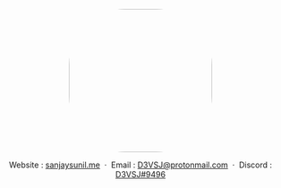 <p align="center">
    <img style="border-radius: 100px" width="256" height="256" src="https://avatars2.githubusercontent.com/u/45319920?s=460&u=d36e049f6f5658c9439330560160db149ad16052&v=4">
</p>

<div align="center">

Website : [sanjaysunil.me](https://sanjaysunil.me) &nbsp;&middot;&nbsp;
Email : [D3VSJ@protonmail.com](mailto:D3VSJprotonmail.com) &nbsp;&middot;&nbsp;
Discord : [D3VSJ#9496](https://discordapp.com/users/732336924559278181)

</div>


